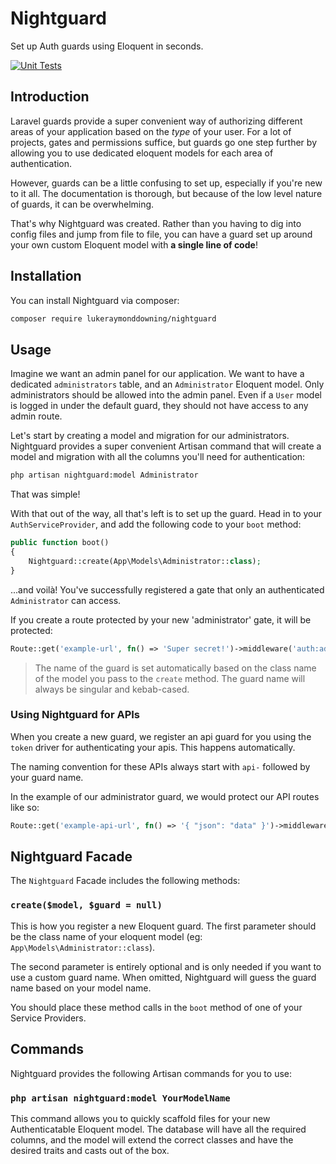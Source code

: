 # Nightguard

Set up Auth guards using Eloquent in seconds.

[![Unit Tests](https://github.com/lukeraymonddowning/nightguard/actions/workflows/main.yml/badge.svg)](https://github.com/lukeraymonddowning/nightguard/actions/workflows/main.yml)

## Introduction

Laravel guards provide a super convenient way of authorizing different areas
of your application based on the *type* of your user. For a lot of projects, 
gates and permissions suffice, but guards go one step further by allowing you
to use dedicated eloquent models for each area of authentication.

However, guards can be a little confusing to set up, especially if you're new
to it all. The documentation is thorough, but because of the low level nature of guards,
it can be overwhelming.

That's why Nightguard was created. Rather than you having to dig into config files and jump
from file to file, you can have a guard set up around your own custom Eloquent model
with **a single line of code**!

## Installation

You can install Nightguard via composer:

```bash
composer require lukeraymonddowning/nightguard
```

## Usage

Imagine we want an admin panel for our application. We want to have a dedicated
`administrators` table, and an `Administrator` Eloquent model. Only administrators
should be allowed into the admin panel. Even if a `User` model is logged in under the default guard, they should
not have access to any admin route.

Let's start by creating a model and migration for our administrators. Nightguard
provides a super convenient Artisan command that will create a model and migration
with all the columns you'll need for authentication:

```bash
php artisan nightguard:model Administrator
```

That was simple!

With that out of the way, all that's left is to set up the guard. Head in to your
`AuthServiceProvider`, and add the following code to your `boot` method:

```php
public function boot() 
{
    Nightguard::create(App\Models\Administrator::class);
}
```

...and voilà! You've successfully registered a gate that only an authenticated
`Administrator` can access.

If you create a route protected by your new 'administrator' gate, it will be protected:

```php
Route::get('example-url', fn() => 'Super secret!')->middleware('auth:administrator');
```

> The name of the guard is set automatically based on the class name of the model you pass to
> the `create` method. The guard name will always be singular and kebab-cased.

### Using Nightguard for APIs

When you create a new guard, we register an api guard for you using the `token` driver
for authenticating your apis. This happens automatically.

The naming convention for these APIs always start with `api-` followed by your guard name.

In the example of our administrator guard, we would protect our API routes like so:

```php
Route::get('example-api-url', fn() => '{ "json": "data" }')->middleware('auth:api-administrator');
```

## Nightguard Facade

The `Nightguard` Facade includes the following methods:

### `create($model, $guard = null)`

This is how you register a new Eloquent guard. The first parameter should be the 
class name of your eloquent model (eg: `App\Models\Administrator::class`).

The second parameter is entirely optional and is only needed if you want to use a
custom guard name. When omitted, Nightguard will guess the guard name based on your
model name.

You should place these method calls in the `boot` method of one of your Service
Providers.

## Commands

Nightguard provides the following Artisan commands for you to use:

### `php artisan nightguard:model YourModelName`

This command allows you to quickly scaffold files for your
new Authenticatable Eloquent model. The database will have all the required
columns, and the model will extend the correct classes and have the desired
traits and casts out of the box.
